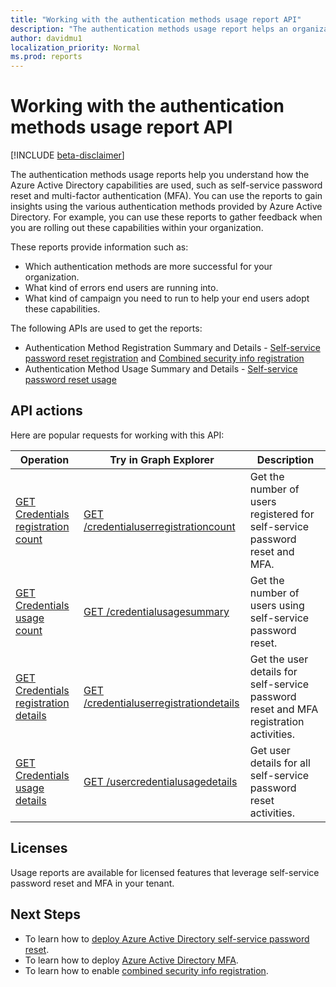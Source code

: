 ```yaml
---
title: "Working with the authentication methods usage report API"
description: "The authentication methods usage report helps an organization understand how their end users are using Azure Active Directory capabilities such as self-service password reset and multi-factor authentication (MFA)."
author: davidmu1
localization_priority: Normal
ms.prod: reports
---
```


# Working with the authentication methods usage report API

[!INCLUDE [beta-disclaimer](../../includes/beta-disclaimer.md)]

The authentication methods usage reports help you understand how the Azure Active Directory capabilities are used, such as self-service password reset and multi-factor authentication (MFA). You can use the reports to gain insights using the various authentication methods provided by Azure Active Directory. For example, you can use these reports to gather feedback when you are rolling out these capabilities within your organization.

These reports provide information such as:

- Which authentication methods are more successful for your organization. 
- What kind of errors end users are running into.
- What kind of campaign you need to run to help your end users adopt these capabilities.

The following APIs are used to get the reports:

- Authentication Method Registration Summary and Details - [Self-service password reset registration](https://aka.ms/ssprsetup) and [Combined security info registration](https://aka.ms/mysecurityinfo)
- Authentication Method Usage Summary and Details - [Self-service password reset usage](https://aka.ms/sspr)

## API actions

Here are popular requests for working with this API:

| Operation | Try in Graph Explorer | Description |
| --------- | --- | ----------- |
| [GET Credentials registration count](/graph/api/resources/credentialUserRegistrationCount?view=graph-rest-beta) | [GET /credentialuserregistrationcount](https://developer.microsoft.com/graph/graph-explorer?request=reports/getCredentialUserRegistrationcount()&version=beta) | Get the number of users registered for self-service password reset and MFA. |
| [GET Credentials usage count](/graph/api/resources/credentialUsagesSummary?view=graph-rest-beta) | [GET /credentialusagesummary](https://developer.microsoft.com/graph/graph-explorer?request=reports/getCredentialusagesummary&version=beta) | Get the number of users using self-service password reset. |
| [GET Credentials registration details](/graph/api/resources/credentialUserRegistrationDetails?view=graph-rest-beta) | [GET /credentialuserregistrationdetails](https://developer.microsoft.com/graph/graph-explorer?request=reports/credentialuserregistrationdetails&version=beta) | Get the user details for self-service password reset and MFA registration activities. |
| [GET Credentials usage details](/graph/api/resources/userCredentialUsageDetails?view=graph-rest-beta) | [GET /usercredentialusagedetails](https://developer.microsoft.com/graph/graph-explorer?request=reports/usercredentialusagedetails&version=beta) | Get user details for all self-service password reset activities. |

## Licenses

Usage reports are available for licensed features that leverage self-service password reset and MFA in your tenant.

## Next Steps

- To learn how to [deploy Azure Active Directory self-service password reset](https://docs.microsoft.com/azure/active-directory/authentication/howto-sspr-deployment).
- To learn how to deploy [Azure Active Directory MFA](https://docs.microsoft.com/azure/active-directory/authentication/howto-mfa-getstarted).
- To learn how to enable [combined security info registration](https://docs.microsoft.com/azure/active-directory/authentication/howto-registration-mfa-sspr-combined).



